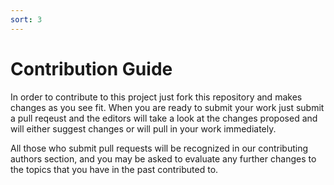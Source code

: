 ```yaml
---
sort: 3
---
```


# Contribution Guide

In order to contribute to this project just fork this repository and makes changes as you see fit. When you are ready to submit your work just submit a pull reqeust and the editors will take a look at the changes proposed and will either suggest changes or will pull in your work immediately.

All those who submit pull requests will be recognized in our contributing authors section, and you may be asked to evaluate any further changes to the topics that you have in the past contributed to.
